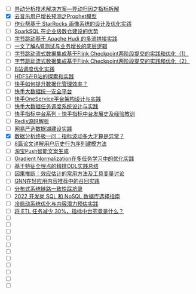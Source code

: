 - [ ] [异动分析技术解决方案—异动归因之指标拆解](https://mp.weixin.qq.com/s/qwHLpqMp1CfJbwpUtqA0-g)
- [x] [云音乐用户增长预测之Prophet模型](https://smartsi.blog.csdn.net/article/details/130050487)
- [ ] [作业帮基于 StarRocks 画像系统的设计及优化实践](https://mp.weixin.qq.com/s/Vel8SkU1sfQveJmeIPJb-A)
- [ ] [SparkSQL 在企业级数仓建设的优势](https://mp.weixin.qq.com/s/hKAbcwX_pqdzD_4ANT7htw)
- [ ] [字节跳动基于 Apache Hudi 的多流拼接实践](https://mp.weixin.qq.com/s/EEHadJ42gqfcRcFnT7Mwhw)
- [ ] [一文了解A/B测试与业务增长的底层逻辑](https://mp.weixin.qq.com/s/WSelcBo1FHfQgTrFdz206g)
- [ ] [字节跳动流式数据集成基于Flink Checkpoint两阶段提交的实践和优化（1）](https://mp.weixin.qq.com/s/gcamIuIB7W-FVcInYKeUJA)
- [ ] [字节跳动流式数据集成基于Flink Checkpoint两阶段提交的实践和优化（2）](https://mp.weixin.qq.com/s/Ne_Yz-szz4dR8KijuNg3nA)
- [ ] [B站调度优化实践](https://mp.weixin.qq.com/s/df2TQUpRRaK3OGnNWlZRUQ)
- [ ] [HDFS在B站的探索和实践](https://mp.weixin.qq.com/s/lg4-ERorvv9HH4AaUUXmNA)
- [ ] [快手如何提升数据化管理效率？](https://mp.weixin.qq.com/s/b3MVLFE5xJyLBtHti6Sd2A)
- [ ] [快手大数据统一安全平台](https://mp.weixin.qq.com/s/1O5pvvmAqNunCkDFxpzocQ)
- [ ] [快手OneService平台架构设计与实践](https://mp.weixin.qq.com/s/yUDvi-kt-3UMZhPA1L-yJA)
- [ ] [快手大数据任务调度系统设计与实践](https://mp.weixin.qq.com/s/pn4yNGOM_6_cYTFuqsay4A)
- [ ] [快手指标中台系列 - 快手指标中台发展史及经验教训](https://mp.weixin.qq.com/s/jksHriHtQpDup7JIVHT0TQ)
- [ ] [Redis源码解析](https://mp.weixin.qq.com/s/xNaEqebyQaXTJoKiQhkC7g)
- [ ] [网易严选数据湖建设实践](https://mp.weixin.qq.com/s/4L6GSnruQvjYbtjsCyRY7A)
- [x] [数据分析终极一问：指标波动多大才算是异常？](https://smartsi.blog.csdn.net/article/details/130035644)
- [ ] [8篇论文详解用户历史行为序列建模方法](https://mp.weixin.qq.com/s/I7EWGybuwSmOaYdgiFc33g)
- [ ] [淘宝Push智能文案生成](https://mp.weixin.qq.com/s/QKhHlxXDm49fQFavDGFxng)
- [ ] [Gradient Normalization在多任务学习中的优化实践](https://mp.weixin.qq.com/s/SSwwks5xeabJ1L44bz9bsQ)
- [ ] [基于特征全埋点的精排ODL实践总结](https://mp.weixin.qq.com/s/FqyPyt55NRb6f0NHDHid4A)
- [ ] [因果推断：效应估计的常用方法及工具变量讨论](https://mp.weixin.qq.com/s/oNu3wim9mXGzW2D9eeq_CQ)
- [ ] [GNN在轻应用内容推荐中的召回实践](https://mp.weixin.qq.com/s/8N5DiIlQKae4C_GAsNszTA)
- [ ] [分布式系统链路一致性踩坑录](https://mp.weixin.qq.com/s/jHnzRdaoJ1OmUFfdq8kdew)
- [ ] [2022 开发岗 SQL 和 NoSQL 数据库选择指南](https://mp.weixin.qq.com/s/CdaIj6WLKK5tKcfsrv4x9A)
- [ ] [冷启动系统优化与内容潜力预估实践](https://mp.weixin.qq.com/s/MHxDE7zZ7-DOc8LzsjBKcQ)
- [ ] [将 ETL 任务减少 30%，指标中台究竟是什么？](https://mp.weixin.qq.com/s/GH9nNk4aDObbi7VKCknKSQ)
- [ ] []()
- [ ] []()
- [ ] []()
- [ ] []()
- [ ] []()
- [ ] []()
- [ ] []()
- [ ] []()
- [ ] []()
- [ ] []()
- [ ] []()
